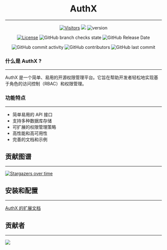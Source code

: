 <div align="center">

# AuthX

---

[![Visitors](https://api.visitorbadge.io/api/combined?path=https%3A%2F%2Fgithub.com%2Fdevlive-community%2Fauthx&countColor=%23263759&style=flat&labelStyle=none)](https://visitorbadge.io/status?path=https%3A%2F%2Fgithub.com%2Fdevlive-community%2Fauthx)
[![](https://tokei.rs/b1/github/devlive-community/authx)](https://github.com/devlive-community/authx)
![version](https://img.shields.io/github/v/release/devlive-community/authx.svg)

[![License](https://img.shields.io/badge/License-Apache%202.0-blue.svg)](https://opensource.org/licenses/Apache-2.0)
![GitHub branch checks state](https://img.shields.io/github/checks-status/devlive-community/authx/master?style=flat-square)
![GitHub Release Date](https://img.shields.io/github/release-date/EdurtIO/datacap?style=flat-square)


![GitHub commit activity](https://img.shields.io/github/commit-activity/y/devlive-community/authx?style=flat-square)
![GitHub contributors](https://img.shields.io/github/contributors-anon/devlive-community/authx?style=flat-square)
![GitHub last commit](https://img.shields.io/github/last-commit/devlive-community/authx?style=flat-square)

</div>

### 什么是 AuthX ?
    
---

AuthX 是一个简单、易用的开源权限管理平台。它旨在帮助开发者轻松地实现基于角色的访问控制（RBAC）和权限管理。

### 功能特点

---

- 简单易用的 API 接口
- 支持多种数据库存储
- 可扩展的权限管理策略
- 高性能和高可用性
- 完善的文档和示例

## 贡献图谱

---

[![Stargazers over time](https://starchart.cc/devlive-community/authx.svg)](https://starchart.cc/devlive-community/authx)

## 安装和配置

---

[AuthX 的扩展文档](https://authx.devlive.org)

## 贡献者

---

<a href="https://github.com/devlive-community/authx/graphs/contributors">
  <img src="https://contrib.rocks/image?repo=devlive-community/authx" />
</a>
